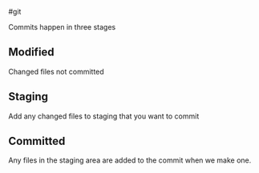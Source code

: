 #git

Commits happen in three stages

## Modified 
Changed files not committed

## Staging 
Add any changed files to staging that you want to commit

## Committed 
Any files in the staging area are added to the commit when we make one.